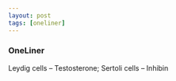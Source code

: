 ```yaml
---
layout: post
tags: [oneliner]
---
```



### OneLiner

Leydig cells – Testosterone; Sertoli cells – Inhibin
